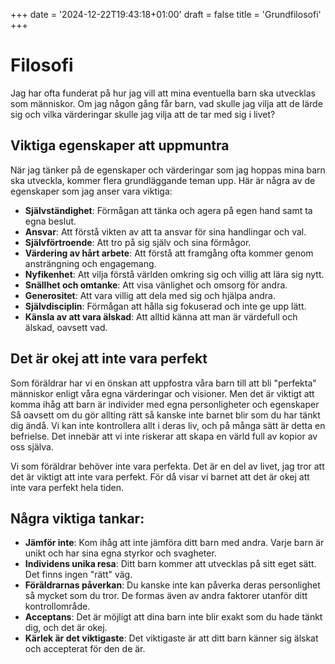 +++
date = '2024-12-22T19:43:18+01:00'
draft = false
title = 'Grundfilosofi'
+++

# Filosofi
Jag har ofta funderat på hur jag vill att mina eventuella barn ska utvecklas som människor. Om jag någon gång får barn, vad skulle jag vilja att de lärde sig och vilka värderingar skulle jag vilja att de tar med sig i livet?

## Viktiga egenskaper att uppmuntra
När jag tänker på de egenskaper och värderingar som jag hoppas mina barn ska utveckla, kommer flera grundläggande teman upp. Här är några av de egenskaper som jag anser vara viktiga:

 - **Självständighet**: Förmågan att tänka och agera på egen hand samt ta egna beslut.
 - **Ansvar**: Att förstå vikten av att ta ansvar för sina handlingar och val.
 - **Självförtroende**: Att tro på sig själv och sina förmågor.
 - **Värdering av hårt arbete**: Att förstå att framgång ofta kommer genom ansträngning och engagemang.
 - **Nyfikenhet**: Att vilja förstå världen omkring sig och villig att lära sig nytt.
 - **Snällhet och omtanke**: Att visa vänlighet och omsorg för andra.
 - **Generositet**: Att vara villig att dela med sig och hjälpa andra.
 - **Självdisciplin**: Förmågan att hålla sig fokuserad och inte ge upp lätt.
 - **Känsla av att vara älskad**: Att alltid känna att man är värdefull och älskad, oavsett vad.

## Det är okej att inte vara perfekt
Som föräldrar har vi en önskan att uppfostra våra barn till att bli "perfekta" människor enligt våra egna värderingar och visioner. Men det är viktigt att komma ihåg att barn är individer med egna personligheter och egenskaper Så oavsett om du gör allting rätt så kanske inte barnet blir som du har tänkt dig ändå. Vi kan inte kontrollera allt i deras liv, och på många sätt är detta en befrielse. Det innebär att vi inte riskerar att skapa en värld full av kopior av oss själva.

Vi som föräldrar behöver inte vara perfekta. Det är en del av livet, jag tror att det är viktigt att inte vara perfekt. För då visar vi barnet att det är okej att inte vara perfekt hela tiden.

## Några viktiga tankar:
 - **Jämför inte**: Kom ihåg att inte jämföra ditt barn med andra. Varje barn är unikt och har sina egna styrkor och svagheter.
 - **Individens unika resa**: Ditt barn kommer att utvecklas på sitt eget sätt. Det finns ingen "rätt" väg.
 - **Föräldrarnas påverkan**: Du kanske inte kan påverka deras personlighet så mycket som du tror. De formas även av andra faktorer utanför ditt kontrollområde.
 - **Acceptans**: Det är möjligt att dina barn inte blir exakt som du hade tänkt dig, och det är okej.
 - **Kärlek är det viktigaste**: Det viktigaste är att ditt barn känner sig älskat och accepterat för den de är.

<!-- lär sig genom att leka -->
<!-- Inre och yttre motivation -->
<!-- Good enough parenting -->
<!-- Man är ett lag -->

